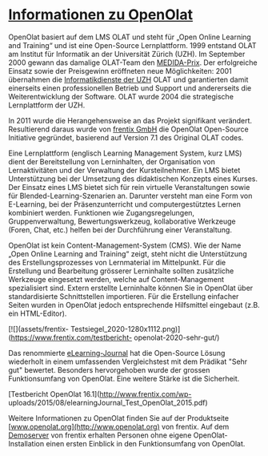 #  [Informationen zu OpenOlat](Informationen+zu+OpenOlat.html)

OpenOlat basiert auf dem LMS OLAT und steht für „Open Online Learning and
Training“ und ist eine Open-Source Lernplattform. 1999 entstand OLAT am
Institut für Informatik an der Universität Zürich (UZH). Im September 2000
gewann das damalige OLAT-Team den [MEDIDA-Prix](http://www.medidaprix.org/
"MEDIDA-Prix"). Der erfolgreiche Einsatz sowie der Preisgewinn eröffneten neue
Möglichkeiten: 2001 übernahmen die [Informatikdienste der
UZH](http://www.id.uzh.ch "Informatikdienste der UZH") OLAT und garantierten
damit einerseits einen professionellen Betrieb und Support und andererseits
die Weiterentwicklung der Software. OLAT wurde 2004 die strategische
Lernplattform der UZH.

In 2011 wurde die Herangehensweise an das Projekt signifikant verändert.
Resultierend daraus wurde von [frentix GmbH](https://www.frentix.com) die
OpenOlat Open-Source Initiative gegründet, basierend auf Version 7.1 des
Original OLAT codes.

Eine Lernplattform (englisch Learning Management System, kurz LMS) dient der
Bereitstellung von Lerninhalten, der Organisation von Lernaktivitäten und der
Verwaltung der Kursteilnehmer. Ein LMS bietet Unterstützung bei der Umsetzung
des didaktischen Konzepts eines Kurses. Der Einsatz eines LMS bietet sich für
rein virtuelle Veranstaltungen sowie für Blended-Learning-Szenarien an.
Darunter versteht man eine Form von E-Learning, bei der Präsenzunterricht und
computergestütztes Lernen kombiniert werden. Funktionen wie Zugangsregelungen,
Gruppenverwaltung, Bewertungswerkzeug, kollaborative Werkzeuge (Foren, Chat,
etc.) helfen bei der Durchführung einer Veranstaltung.

OpenOlat ist kein Content-Management-System (CMS). Wie der Name „Open Online
Learning and Training“ zeigt, steht nicht die Unterstützung des
Erstellungsprozesses von Lernmaterial im Mittelpunkt. Für die Erstellung und
Bearbeitung grösserer Lerninhalte sollten zusätzliche Werkzeuge eingesetzt
werden, welche auf Content-Management spezialisiert sind. Extern erstellte
Lerninhalte können Sie in OpenOlat über standardisierte Schnittstellen
importieren. Für die Erstellung einfacher Seiten wurden in OpenOlat jedoch
entsprechende Hilfsmittel eingebaut (z.B. ein HTML-Editor).

[![](assets/frentix-
Testsiegel_2020-1280x1112.png)](https://www.frentix.com/testbericht-
openolat-2020-sehr-gut/)

Das renommierte [eLearning-Journal](http://www.elearning-journal.de/) hat die
Open-Source Lösung wiederholt in einem umfassenden Vergleichstest mit dem
Prädikat "Sehr gut" bewertet. Besonders hervorgehoben wurde der grossen
Funktionsumfang von OpenOlat. Eine weitere Stärke ist die Sicherheit.

[Testbericht OpenOlat 16.1](http://www.frentix.com/wp-
uploads/2015/08/elearningJournal_Test_OpenOlat_2015.pdf)

Weitere Informationen zu OpenOlat finden Sie auf der Produktseite
[www.openolat.org](http://www.openolat.org) von frentix. Auf dem
[Demoserver](http://learn.olat.com "Demoserver") von frentix erhalten Personen
ohne eigene OpenOlat-Installation einen ersten Einblick in den Funktionsumfang
von OpenOlat.

